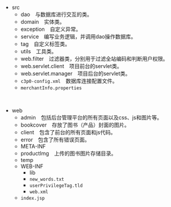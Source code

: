 * src
	* dao&emsp;与数据库进行交互的类。
	* domain&emsp;实体类。
	* exception&emsp;自定义异常。
	* service&emsp;编写业务逻辑，并调用dao操作数据库。
	* tag&emsp;自定义标签类。
	* utils&emsp;工具类。
	* web.filter&emsp;过滤器类，分别用于过滤全站编码和判断用户权限。
	* web.servlet.client&emsp;项目前台的servlet类。
	* web.servlet.manager&emsp;项目后台的servlet类。
	- `c3p0-config.xml`&emsp;数据库连接配置文件。
	- `merchantInfo.properties`
	
&emsp;

* web
	* admin&emsp;包括后台管理平台的所有页面以及css、js和图片等。
	* bookcover&emsp;存放了图书（产品）封面的图片。
	* client&emsp;包含了前台的所有页面和js代码。
	* error&emsp;包含了所有错误页面。
	* META-INF
	* productImg&emsp;上传的图书图片存储目录。
	* temp
	* WEB-INF
		* lib
		- `new_words.txt`
		- `userPrivilegeTag.tld`
		- `web.xml`
	- `index.jsp`
